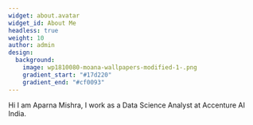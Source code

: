 ```yaml
---
widget: about.avatar
widget_id: About Me
headless: true
weight: 10
author: admin
design:
  background:
    image: wp1810080-moana-wallpapers-modified-1-.png
    gradient_start: "#17d220"
    gradient_end: "#cf0093"
---
```

H﻿i I am Aparna Mishra, I work as a Data Science Analyst at Accenture AI India.
